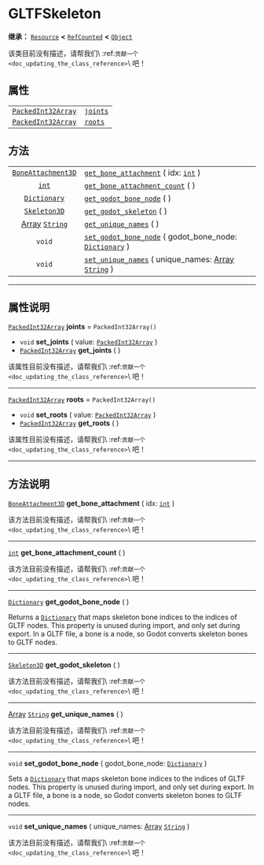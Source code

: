 <!-- ⚠ 请勿编辑本文件 ⚠ -->
<!-- 本文档使用脚本从 WeDot 引擎源码仓库生成。 -->
<!-- 生成脚本：https://github.com/WeDot-Engine/WeDot/tree/4.3/doc/tools/make_md.py； -->
<!-- 原文件：https://github.com/WeDot-Engine/WeDot/tree/4.3/modules/gltf/doc_classes/GLTFSkeleton.xml。 -->

<div id="_class_gltfskeleton"></div>

# GLTFSkeleton

**继承：** [`Resource`](class_resource.md) **<** [`RefCounted`](class_refcounted.md) **<** [`Object`](class_object.md)

该类目前没有描述，请帮我们\ :ref:`贡献一个 <doc_updating_the_class_reference>`\ 吧！

## 属性

|||
|:-:|:--|
| [`PackedInt32Array`](class_packedint32array.md) | [`joints`](class_gltfskeleton.md#class_gltfskeleton_property_joints) | ``PackedInt32Array()`` |
| [`PackedInt32Array`](class_packedint32array.md) | [`roots`](class_gltfskeleton.md#class_gltfskeleton_property_roots)   | ``PackedInt32Array()`` |

## 方法

|||
|:-:|:--|
| [`BoneAttachment3D`](class_boneattachment3d.md)     | [`get_bone_attachment`](class_gltfskeleton.md#class_gltfskeleton_method_get_bone_attachment) ( idx: [`int`](class_int.md) )                                  |
| [`int`](class_int.md)                               | [`get_bone_attachment_count`](class_gltfskeleton.md#class_gltfskeleton_method_get_bone_attachment_count) ( )                                                 |
| [`Dictionary`](class_dictionary.md)                 | [`get_godot_bone_node`](class_gltfskeleton.md#class_gltfskeleton_method_get_godot_bone_node) ( )                                                             |
| [`Skeleton3D`](class_skeleton3d.md)                 | [`get_godot_skeleton`](class_gltfskeleton.md#class_gltfskeleton_method_get_godot_skeleton) ( )                                                               |
| [Array](class_array.md) [`String`](class_string.md) | [`get_unique_names`](class_gltfskeleton.md#class_gltfskeleton_method_get_unique_names) ( )                                                                   |
| `void`                                              | [`set_godot_bone_node`](class_gltfskeleton.md#class_gltfskeleton_method_set_godot_bone_node) ( godot_bone_node: [`Dictionary`](class_dictionary.md) )        |
| `void`                                              | [`set_unique_names`](class_gltfskeleton.md#class_gltfskeleton_method_set_unique_names) ( unique_names: [Array](class_array.md) [`String`](class_string.md) ) |

<!-- rst-class:: classref-section-separator -->

---

## 属性说明

<div id="_class_gltfskeleton_property_joints"></div>

[`PackedInt32Array`](class_packedint32array.md) **joints** = ``PackedInt32Array()`` <div id="class_gltfskeleton_property_joints"></div>

- `void` **set_joints** ( value: [`PackedInt32Array`](class_packedint32array.md) )
- [`PackedInt32Array`](class_packedint32array.md) **get_joints** ( )

该属性目前没有描述，请帮我们\ :ref:`贡献一个 <doc_updating_the_class_reference>`\ 吧！

<!-- rst-class:: classref-item-separator -->

---

<div id="_class_gltfskeleton_property_roots"></div>

[`PackedInt32Array`](class_packedint32array.md) **roots** = ``PackedInt32Array()`` <div id="class_gltfskeleton_property_roots"></div>

- `void` **set_roots** ( value: [`PackedInt32Array`](class_packedint32array.md) )
- [`PackedInt32Array`](class_packedint32array.md) **get_roots** ( )

该属性目前没有描述，请帮我们\ :ref:`贡献一个 <doc_updating_the_class_reference>`\ 吧！

<!-- rst-class:: classref-section-separator -->

---

## 方法说明

<div id="_class_gltfskeleton_method_get_bone_attachment"></div>

[`BoneAttachment3D`](class_boneattachment3d.md) **get_bone_attachment** ( idx: [`int`](class_int.md) )<div id="class_gltfskeleton_method_get_bone_attachment"></div>

该方法目前没有描述，请帮我们\ :ref:`贡献一个 <doc_updating_the_class_reference>`\ 吧！

<!-- rst-class:: classref-item-separator -->

---

<div id="_class_gltfskeleton_method_get_bone_attachment_count"></div>

[`int`](class_int.md) **get_bone_attachment_count** ( )<div id="class_gltfskeleton_method_get_bone_attachment_count"></div>

该方法目前没有描述，请帮我们\ :ref:`贡献一个 <doc_updating_the_class_reference>`\ 吧！

<!-- rst-class:: classref-item-separator -->

---

<div id="_class_gltfskeleton_method_get_godot_bone_node"></div>

[`Dictionary`](class_dictionary.md) **get_godot_bone_node** ( )<div id="class_gltfskeleton_method_get_godot_bone_node"></div>

Returns a [`Dictionary`](class_dictionary.md) that maps skeleton bone indices to the indices of GLTF nodes. This property is unused during import, and only set during export. In a GLTF file, a bone is a node, so Godot converts skeleton bones to GLTF nodes.

<!-- rst-class:: classref-item-separator -->

---

<div id="_class_gltfskeleton_method_get_godot_skeleton"></div>

[`Skeleton3D`](class_skeleton3d.md) **get_godot_skeleton** ( )<div id="class_gltfskeleton_method_get_godot_skeleton"></div>

该方法目前没有描述，请帮我们\ :ref:`贡献一个 <doc_updating_the_class_reference>`\ 吧！

<!-- rst-class:: classref-item-separator -->

---

<div id="_class_gltfskeleton_method_get_unique_names"></div>

[Array](class_array.md) [`String`](class_string.md) **get_unique_names** ( )<div id="class_gltfskeleton_method_get_unique_names"></div>

该方法目前没有描述，请帮我们\ :ref:`贡献一个 <doc_updating_the_class_reference>`\ 吧！

<!-- rst-class:: classref-item-separator -->

---

<div id="_class_gltfskeleton_method_set_godot_bone_node"></div>

`void` **set_godot_bone_node** ( godot_bone_node: [`Dictionary`](class_dictionary.md) )<div id="class_gltfskeleton_method_set_godot_bone_node"></div>

Sets a [`Dictionary`](class_dictionary.md) that maps skeleton bone indices to the indices of GLTF nodes. This property is unused during import, and only set during export. In a GLTF file, a bone is a node, so Godot converts skeleton bones to GLTF nodes.

<!-- rst-class:: classref-item-separator -->

---

<div id="_class_gltfskeleton_method_set_unique_names"></div>

`void` **set_unique_names** ( unique_names: [Array](class_array.md) [`String`](class_string.md) )<div id="class_gltfskeleton_method_set_unique_names"></div>

该方法目前没有描述，请帮我们\ :ref:`贡献一个 <doc_updating_the_class_reference>`\ 吧！

[^virtual]: 本方法通常需要用户覆盖才能生效。
[^const]: 本方法无副作用，不会修改该实例的任何成员变量。
[^vararg]: 本方法除了能接受在此处描述的参数外，还能够继续接受任意数量的参数。
[^constructor]: 本方法用于构造某个类型。
[^static]: 调用本方法无需实例，可直接使用类名进行调用。
[^operator]: 本方法描述的是使用本类型作为左操作数的有效运算符。
[^bitfield]: 这个值是由下列位标志构成位掩码的整数。
[^void]: 无返回值。
